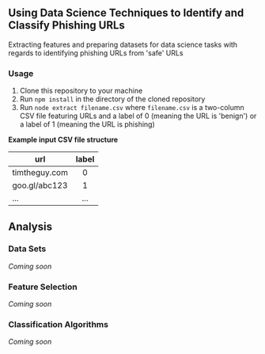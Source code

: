 ## Using Data Science Techniques to Identify and Classify Phishing URLs
Extracting features and preparing datasets for data science tasks with regards to identifying phishing URLs from 'safe' URLs

### Usage
1. Clone this repository to your machine
2. Run `npm install` in the directory of the cloned repository
3. Run `node extract filename.csv` where `filename.csv` is a two-column CSV file featuring URLs and a label of 0 (meaning the URL is 'benign') or a label of 1 (meaning the URL is phishing)

__Example input CSV file structure__

| url           | label  |
| ------------- |:------:|
| timtheguy.com | 0      |
| goo.gl/abc123 | 1      |
| ...           | ...    |


## Analysis
### Data Sets
_Coming soon_

### Feature Selection
_Coming soon_

### Classification Algorithms
_Coming soon_
